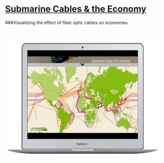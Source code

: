 # <a href=http://chenjesse.github.io/SubmarineCables/>Submarine Cables & the Economy</a>

###Visualizing the effect of fiber optic cables on economies.
<p align=center
<img width="650" height="500" src=images/screenshot2.png>
<br><br>
<img width="650" height="390" src=images/screenshot4.png>
</p>
